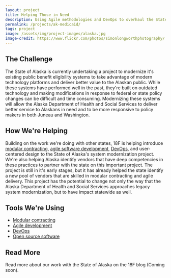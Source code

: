 ```yaml
---
layout: project
title: Helping Those in Need
description: Using Agile methodologies and DevOps to overhaul the State of Alaska's Medicaid system.
permalink: /projects/ak-medicaid/
tags: project
image: /assets/img/project-images/alaska.jpg
image-credit: https://www.flickr.com/photos/simonlongworthphotography/
---
```

## The Challenge

The State of Alaska is currently undertaking a project to modernize it's existing public benefit eligibility systems to take advantage of modern technology platforms and deliver better value to the Alaskan public. While these systems have performed well in the past, they're built on outdated technology and making modifications in response to federal or state policy changes can be difficult and time consuming. Modernizing these systems will allow the Alaska Department of Health and Social Services to deliver better service to Alaskans in need and to be more responsive to policy makers in both Juneau and Washington.

## How We're Helping

Building on the work we're doing with other states, 18F is helping introduce [modular contracting](/modular-procurement/), [agile software development](/agile-development/), [DevOps](/devops/), and user-centered design to the State of Alaska's system modernization project. We're also helping Alaska identify vendors that have deep competencies in these practices to partner with the state on this important project. The project is still in it's early stages, but it has already helped the state identify a new pool of vendors that are skilled in modular contracting and agile delivery. This project has the potential to change not only the way that the Alaska Department of Health and Social Services approaches legacy system modernization, but to have impact statewide as well.

## Tools We're Using
* [Modular contracting](/modular-procurement/)
* [Agile development](/agile-development/)
* [DevOps](/devops/)
* [Open source software](/open-source/)

## Read More

Read more about our work with the State of Alaska on the 18F blog (Coming soon).
